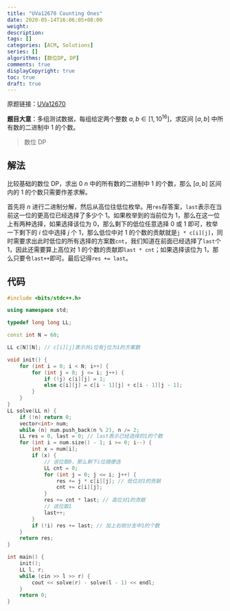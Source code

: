 ```yaml
---
title: "UVa12670 Counting Ones"
date: 2020-05-14T16:06:05+08:00
weight: 
description:
tags: []
categories: [ACM, Solutions]
series: []
algorithms: [数位DP, DP]
comments: true
displayCopyright: true
toc: true
draft: true
---
```


原题链接：[UVa12670](https://vjudge.net/problem/UVA-12670)

<!--more-->

**题目大意**：多组测试数据，每组给定两个整数 $a,b\in [1,10^{16}]$，求区间 $[a,b]$ 中所有数的二进制中 $1$ 的个数。

> 数位 DP

## 解法

比较基础的数位 DP，求出 $0\text{~}n$ 中的所有数的二进制中 $1$ 的个数，那么 $[a,b]$ 区间内的 $1$ 的个数只需要作差求解。

首先将 $n$ 进行二进制分解，然后从高位往低位枚举。用`res`存答案，`last`表示在当前这一位的更高位已经选择了多少个 $1$。如果枚举到的当前位为 $1$，那么在这一位上有两种选择，如果选择该位为 $0$，那么剩下的低位任意选择 $0$ 或 $1$ 即可，枚举一下剩下的 $i$ 位中选择 $j$ 个 $1$，那么低位中对 $1$ 的个数的贡献就是`j * c[i][j]`，同时需要求出此时低位的所有选择的方案数`cnt`，我们知道在前面已经选择了`last`个 $1$，因此还需要算上高位对 $1$ 的个数的贡献即`last * cnt`；如果选择该位为 $1$，那么只要令`last++`即可。最后记得`res += last`。

## 代码

```cpp
#include <bits/stdc++.h>

using namespace std;

typedef long long LL;

const int N = 60;

LL c[N][N]; // c[i][j]表示共i位有j位为1的方案数

void init() {
    for (int i = 0; i < N; i++) {
        for (int j = 0; j <= i; j++) {
            if (!j) c[i][j] = 1;
            else c[i][j] = c[i - 1][j] + c[i - 1][j - 1];
        }
    }
}
LL solve(LL n) {
    if (!n) return 0;
    vector<int> num;
    while (n) num.push_back(n % 2), n /= 2;
    LL res = 0, last = 0; // last表示已经选择的1的个数
    for (int i = num.size() - 1; i >= 0; i--) {
        int x = num[i];
        if (x) {
            // 该位取0，那么剩下i位随便选
            LL cnt = 0; 
            for (int j = 0; j <= i; j++) {
                res += j * c[i][j]; // 低位对1的贡献
                cnt += c[i][j];
            }
            res += cnt * last; // 高位对1的贡献
            // 该位取1
            last++;
        }
        if (!i) res += last; // 加上右侧分支中1的个数
    }
    return res;
}

int main() {
    init();
    LL l, r;
    while (cin >> l >> r) {
        cout << solve(r) - solve(l - 1) << endl;
    }
    return 0;
}
```

